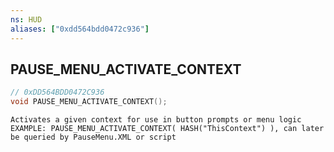 ```yaml
---
ns: HUD
aliases: ["0xdd564bdd0472c936"]
---
```

## PAUSE_MENU_ACTIVATE_CONTEXT

```c
// 0xDD564BDD0472C936
void PAUSE_MENU_ACTIVATE_CONTEXT();
```

```
Activates a given context for use in button prompts or menu logic EXAMPLE: PAUSE_MENU_ACTIVATE_CONTEXT( HASH("ThisContext") ), can later be queried by PauseMenu.XML or script
```
